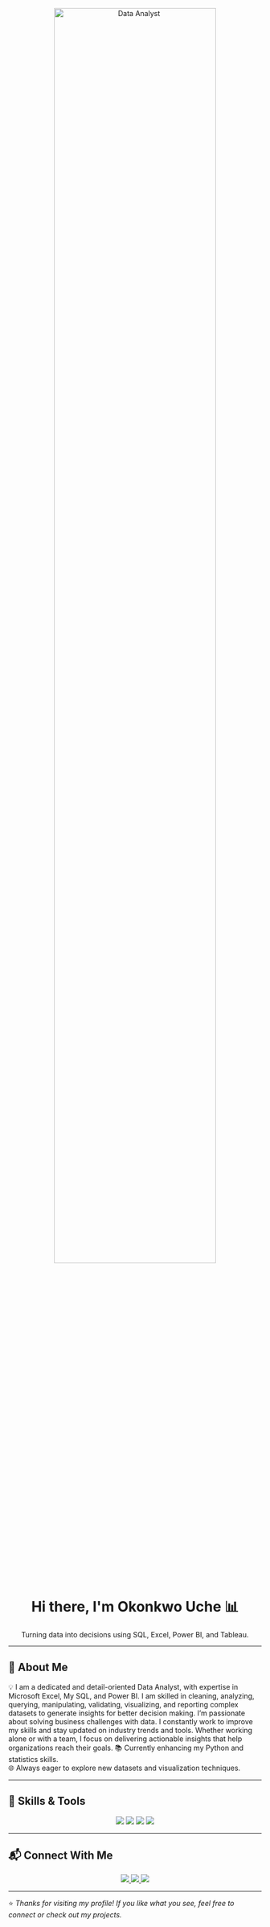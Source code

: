 <!-- Banner Image -->
<p align="center">
  <img src="https://www.kdnuggets.com/wp-content/uploads/c_free_data_analyst_bootcamp_beginners_1.png" alt="Data Analyst" width="80%">
</p>

<h1 align="center">Hi there, I'm Okonkwo Uche 📊</h1>

<p align="center">
  Turning data into decisions using SQL, Excel, Power BI, and Tableau.
</p>

---

## 📌 About Me

💡 I am a dedicated and detail-oriented Data Analyst, with expertise in Microsoft Excel, My SQL, and Power BI. I am skilled in cleaning, analyzing, querying, manipulating, validating, visualizing, and reporting complex datasets to generate insights for better decision making. I’m passionate about solving business challenges with data. I constantly work to improve my skills and stay updated on industry trends and tools. Whether working alone or with a team, I focus on delivering actionable insights that help organizations reach their goals. 
📚 Currently enhancing my Python and statistics skills.  
🌐 Always eager to explore new datasets and visualization techniques.

---
## 🔧 Skills & Tools

<p align="center">
  <img src="https://img.shields.io/badge/SQL-336791?style=for-the-badge&logo=postgresql&logoColor=white" />
  <img src="https://img.shields.io/badge/Excel-217346?style=for-the-badge&logo=microsoft-excel&logoColor=white" />
  <img src="https://img.shields.io/badge/Power%20BI-F2C811?style=for-the-badge&logo=power-bi&logoColor=black" />
  <img src="https://img.shields.io/badge/Tableau-E97627?style=for-the-badge&logo=tableau&logoColor=white" />
</p>

---



## 📬 Connect With Me

<p align="center">
  <a href="https://www.linkedin.com/in/okonkwo-uche-28891a295/ ">
    <img src="https://img.shields.io/badge/LinkedIn-0A66C2?style=for-the-badge&logo=linkedin&logoColor=white" />
  </a>
  <a href="mailto:jimokonkwouche@gmail.com">
    <img src="https://img.shields.io/badge/Gmail-D14836?style=for-the-badge&logo=gmail&logoColor=white" />
  </a>
  <a href="https://github.com/UcheTech07">
    <img src="https://img.shields.io/badge/GitHub-181717?style=for-the-badge&logo=github&logoColor=white" />
  </a>
</p>

---



⭐️ *Thanks for visiting my profile! If you like what you see, feel free to connect or check out my projects.*
